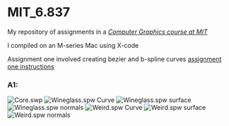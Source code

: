 # MIT_6.837
My repository of assignments in a [_Computer Graphics course at MIT_](https://ocw.mit.edu/courses/6-837-computer-graphics-fall-2012/) 

I compiled on an M-series Mac using X-code 

Assignment one involved creating bezier and b-spline curves
[assignment one instructions](A1/A1.pdf)

### A1:
![Core.swp](Images/A1_1.png)
![Wineglass.spw Curve](Images/A1_2.png)
![Wineglass.spw surface](Images/A1_3.png)
![Wineglass.spw normals](Images/A1_4.png)
![Weird.spw Curve](Images/A1_5.png)
![Weird.spw surface](Images/A1_6.png)
![Weird.spw normals](Images/A1_7.png)

